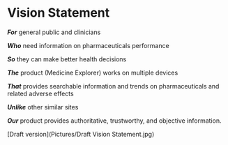 # Vision Statement

**_For_** general public and clinicians

**_Who_** need information on pharmaceuticals performance

**_So_** they can make better health decisions

**_The_** product (Medicine Explorer) works on multiple devices

**_That_** provides searchable information and trends on pharmaceuticals and related adverse effects

**_Unlike_** other similar sites

**_Our_** product provides authoritative, trustworthy, and objective information.


[Draft version](Pictures/Draft Vision Statement.jpg) 
